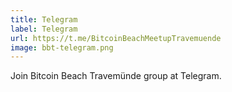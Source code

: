 ```yaml
---
title: Telegram
label: Telegram
url: https://t.me/BitcoinBeachMeetupTravemuende
image: bbt-telegram.png
---
```


Join Bitcoin Beach Travemünde group at Telegram.
